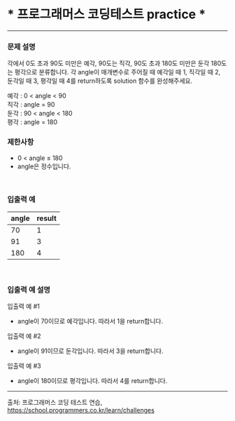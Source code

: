 # * 프로그래머스 코딩테스트 practice * #

- - - 
### 문제 설명

각에서 0도 초과 90도 미만은 예각, 90도는 직각, 90도 초과 180도 미만은 둔각 180도는 평각으로 분류합니다. 각 angle이 매개변수로 주어질 때 예각일 때 1, 직각일 때 2, 둔각일 때 3, 평각일 때 4를 return하도록 solution 함수를 완성해주세요.
<br>

예각 : 0 < angle < 90 <br>
직각 : angle = 90 <br>
둔각 : 90 < angle < 180 <br>
평각 : angle = 180 <br>

### 제한사항

- 0 < angle ≤ 180
- angle은 정수입니다.

<br>

### 입출력 예


| angle | result |
|-------|--------|
| 70    | 1      |
| 91    | 3      | 
| 180   | 4      |

<br>

### 입출력 예 설명 

입출력 예 #1

- angle이 70이므로 예각입니다. 따라서 1을 return합니다.

입출력 예 #2

- angle이 91이므로 둔각입니다. 따라서 3을 return합니다.

입출력 예 #3
- angle이 180이므로 평각입니다. 따라서 4를 return합니다.

- - -

출처: 프로그래머스 코딩 테스트 연습, https://school.programmers.co.kr/learn/challenges